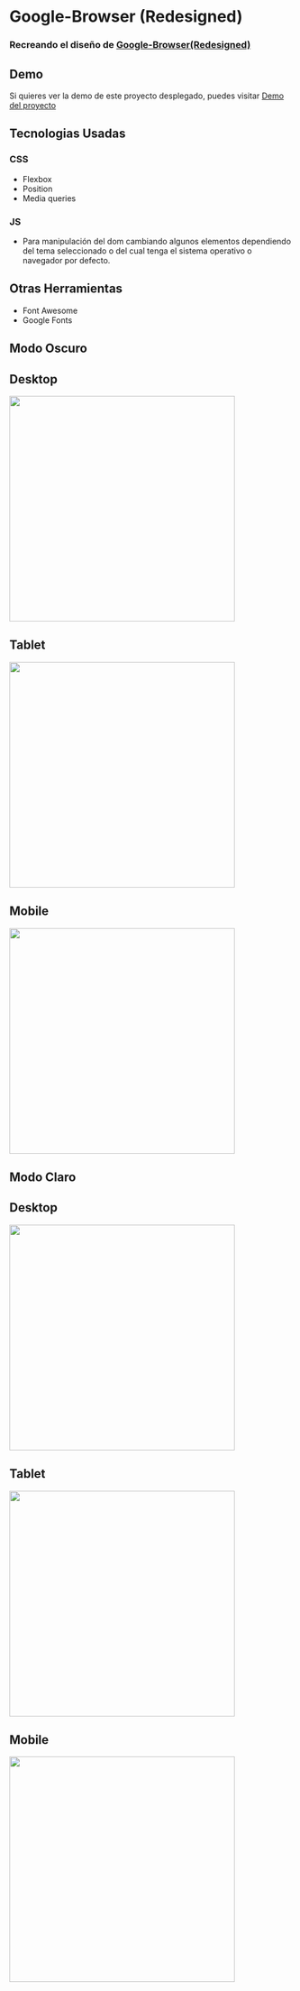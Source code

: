 # Google-Browser (Redesigned)
### Recreando el diseño de [Google-Browser(Redesigned)](https://www.figma.com/community/file/1110616723764018556)

## Demo
Si quieres ver la demo de este proyecto desplegado, puedes visitar [Demo del proyecto](https://azael1412.github.io/google-redesigned/)

## Tecnologias Usadas

### CSS
- Flexbox
- Position
- Media queries

### JS
- Para manipulación del dom cambiando algunos elementos dependiendo del tema seleccionado o del cual tenga el sistema operativo o navegador por defecto.

## Otras Herramientas
- Font Awesome
- Google Fonts
  
## Modo Oscuro

## Desktop
<img width="400px"  src="https://raw.githubusercontent.com/azael1412/google-redesigned/main/img/desktop-dark.png" />

## Tablet
<img width="400px"  src="https://raw.githubusercontent.com/azael1412/google-redesigned/main/img/tablet-dark.png" />

## Mobile
<img width="400px" src="https://raw.githubusercontent.com/azael1412/google-redesigned/main/img/mobile-dark.png" />

## Modo Claro

## Desktop
<img width="400px"  src="https://raw.githubusercontent.com/azael1412/google-redesigned/main/img/desktop-light.png" />

## Tablet
<img width="400px"  src="https://raw.githubusercontent.com/azael1412/google-redesigned/main/img/tablet-light.png" />

## Mobile
<img width="400px" src="https://raw.githubusercontent.com/azael1412/google-redesigned/main/img/mobile-light.png" />
